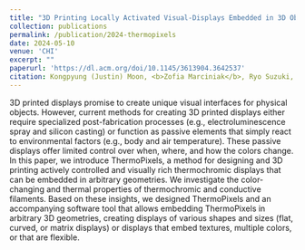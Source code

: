 ```yaml
---
title: "3D Printing Locally Activated Visual-Displays Embedded in 3D Objects via Electrically Conductive and Thermochromic Materials"
collection: publications
permalink: /publication/2024-thermopixels
date: 2024-05-10
venue: 'CHI'
excerpt: ""
paperurl: 'https://dl.acm.org/doi/10.1145/3613904.3642537'
citation: Kongpyung (Justin) Moon, <b>Zofia Marciniak</b>, Ryo Suzuki, and Andrea Bianchi (CHI 2024)
---
```


3D printed displays promise to create unique visual interfaces for physical objects. However, current methods for creating 3D printed displays either require specialized post-fabrication processes (e.g., electroluminescence spray and silicon casting) or function as passive elements that simply react to environmental factors (e.g., body and air temperature). These passive displays offer limited control over when, where, and how the colors change. In this paper, we introduce ThermoPixels, a method for designing and 3D printing actively controlled and visually rich thermochromic displays that can be embedded in arbitrary geometries. We investigate the color-changing and thermal properties of thermochromic and conductive filaments. Based on these insights, we designed ThermoPixels and an accompanying software tool that allows embedding ThermoPixels in arbitrary 3D geometries, creating displays of various shapes and sizes (flat, curved, or matrix displays) or displays that embed textures, multiple colors, or that are flexible.
